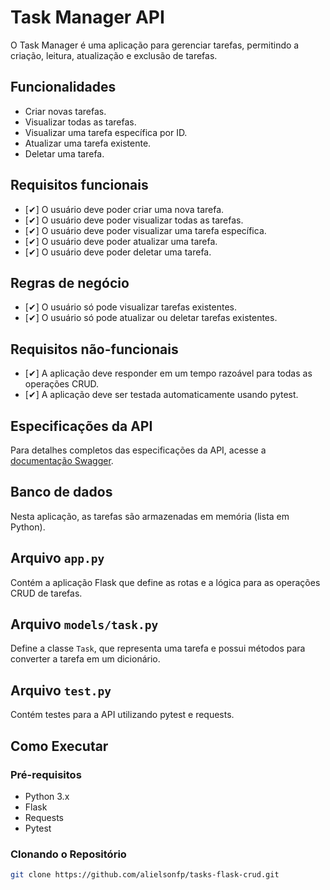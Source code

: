 # Task Manager API

O Task Manager é uma aplicação para gerenciar tarefas, permitindo a criação, leitura, atualização e exclusão de tarefas.

## Funcionalidades

- Criar novas tarefas.
- Visualizar todas as tarefas.
- Visualizar uma tarefa específica por ID.
- Atualizar uma tarefa existente.
- Deletar uma tarefa.

## Requisitos funcionais

- [✔] O usuário deve poder criar uma nova tarefa.
- [✔] O usuário deve poder visualizar todas as tarefas.
- [✔] O usuário deve poder visualizar uma tarefa específica.
- [✔] O usuário deve poder atualizar uma tarefa.
- [✔] O usuário deve poder deletar uma tarefa.

## Regras de negócio

- [✔] O usuário só pode visualizar tarefas existentes.
- [✔] O usuário só pode atualizar ou deletar tarefas existentes.

## Requisitos não-funcionais

- [✔] A aplicação deve responder em um tempo razoável para todas as operações CRUD.
- [✔] A aplicação deve ser testada automaticamente usando pytest.

## Especificações da API

Para detalhes completos das especificações da API, acesse a [documentação Swagger](https://app.swaggerhub.com/apis/AlielsonPequeno/api-de_gerenciamento_de_tarefas/1.0.0#/).

## Banco de dados

Nesta aplicação, as tarefas são armazenadas em memória (lista em Python).

## Arquivo `app.py`

Contém a aplicação Flask que define as rotas e a lógica para as operações CRUD de tarefas.

## Arquivo `models/task.py`

Define a classe `Task`, que representa uma tarefa e possui métodos para converter a tarefa em um dicionário.

## Arquivo `test.py`

Contém testes para a API utilizando pytest e requests.

## Como Executar

### Pré-requisitos

- Python 3.x
- Flask
- Requests
- Pytest

### Clonando o Repositório

```bash
git clone https://github.com/alielsonfp/tasks-flask-crud.git
```

